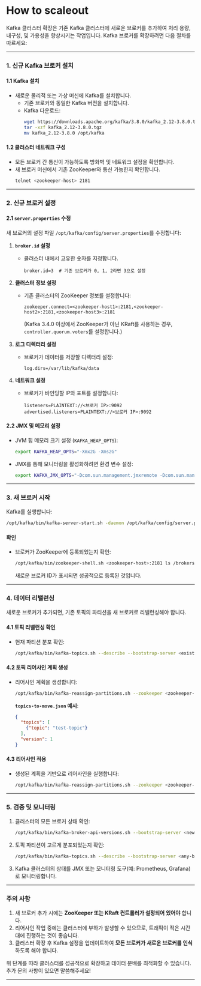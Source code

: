 # How to scaleout


Kafka 클러스터 확장은 기존 Kafka 클러스터에 새로운 브로커를 추가하여 처리 용량, 내구성, 및 가용성을 향상시키는 작업입니다. Kafka 브로커를 확장하려면 다음 절차를 따르세요:

---

### **1. 신규 Kafka 브로커 설치**
#### **1.1 Kafka 설치**
- 새로운 물리적 또는 가상 머신에 Kafka를 설치합니다.
  - 기존 브로커와 동일한 Kafka 버전을 설치합니다.
  - Kafka 다운로드:
    ```bash
    wget https://downloads.apache.org/kafka/3.8.0/kafka_2.12-3.8.0.tgz
    tar -xzf kafka_2.12-3.8.0.tgz
    mv kafka_2.12-3.8.0 /opt/kafka
    ```

#### **1.2 클러스터 네트워크 구성**
- 모든 브로커 간 통신이 가능하도록 방화벽 및 네트워크 설정을 확인합니다.
- 새 브로커 머신에서 기존 ZooKeeper와 통신 가능한지 확인합니다.
  ```bash
  telnet <zookeeper-host> 2181
  ```

---

### **2. 신규 브로커 설정**
#### **2.1 `server.properties` 수정**
새 브로커의 설정 파일 `/opt/kafka/config/server.properties`를 수정합니다:
1. **`broker.id` 설정**
   - 클러스터 내에서 고유한 숫자를 지정합니다.
     ```properties
     broker.id=3  # 기존 브로커가 0, 1, 2라면 3으로 설정
     ```

2. **클러스터 정보 설정**
   - 기존 클러스터의 ZooKeeper 정보를 설정합니다:
     ```properties
     zookeeper.connect=<zookeeper-host1>:2181,<zookeeper-host2>:2181,<zookeeper-host3>:2181
     ```
     (Kafka 3.4.0 이상에서 ZooKeeper가 아닌 KRaft를 사용하는 경우, `controller.quorum.voters`를 설정합니다.)

3. **로그 디렉터리 설정**
   - 브로커가 데이터를 저장할 디렉터리 설정:
     ```properties
     log.dirs=/var/lib/kafka/data
     ```

4. **네트워크 설정**
   - 브로커가 바인딩할 IP와 포트를 설정합니다:
     ```properties
     listeners=PLAINTEXT://<브로커 IP>:9092
     advertised.listeners=PLAINTEXT://<브로커 IP>:9092
     ```

#### **2.2 JMX 및 메모리 설정**
- JVM 힙 메모리 크기 설정 (`KAFKA_HEAP_OPTS`):
  ```bash
  export KAFKA_HEAP_OPTS="-Xmx2G -Xms2G"
  ```
- JMX를 통해 모니터링을 활성화하려면 환경 변수 설정:
  ```bash
  export KAFKA_JMX_OPTS="-Dcom.sun.management.jmxremote -Dcom.sun.management.jmxremote.authenticate=false -Dcom.sun.management.jmxremote.ssl=false -Dcom.sun.management.jmxremote.port=9999"
  ```

---

### **3. 새 브로커 시작**
Kafka를 실행합니다:
```bash
/opt/kafka/bin/kafka-server-start.sh -daemon /opt/kafka/config/server.properties
```

#### **확인**
- 브로커가 ZooKeeper에 등록되었는지 확인:
  ```bash
  /opt/kafka/bin/zookeeper-shell.sh <zookeeper-host>:2181 ls /brokers/ids
  ```
  새로운 브로커 ID가 표시되면 성공적으로 등록된 것입니다.

---

### **4. 데이터 리밸런싱**
새로운 브로커가 추가되면, 기존 토픽의 파티션을 새 브로커로 리밸런싱해야 합니다.

#### **4.1 토픽 리밸런싱 확인**
- 현재 파티션 분포 확인:
  ```bash
  /opt/kafka/bin/kafka-topics.sh --describe --bootstrap-server <existing-broker>:9092 --topic <topic-name>
  ```

#### **4.2 토픽 리어사인 계획 생성**
- 리어사인 계획을 생성합니다:
  ```bash
  /opt/kafka/bin/kafka-reassign-partitions.sh --zookeeper <zookeeper-host>:2181 --generate --topics-to-move-json-file topics-to-move.json --broker-list <broker-ids>
  ```
  **`topics-to-move.json` 예시**:
  ```json
  {
    "topics": [
      {"topic": "test-topic"}
    ],
    "version": 1
  }
  ```

#### **4.3 리어사인 적용**
- 생성된 계획을 기반으로 리어사인을 실행합니다:
  ```bash
  /opt/kafka/bin/kafka-reassign-partitions.sh --zookeeper <zookeeper-host>:2181 --execute --reassignment-json-file reassignment.json
  ```

---

### **5. 검증 및 모니터링**
1. 클러스터의 모든 브로커 상태 확인:
   ```bash
   /opt/kafka/bin/kafka-broker-api-versions.sh --bootstrap-server <new-broker>:9092
   ```
2. 토픽 파티션이 고르게 분포되었는지 확인:
   ```bash
   /opt/kafka/bin/kafka-topics.sh --describe --bootstrap-server <any-broker>:9092
   ```
3. Kafka 클러스터의 상태를 JMX 또는 모니터링 도구(예: Prometheus, Grafana)로 모니터링합니다.

---

### **주의 사항**
1. 새 브로커 추가 시에는 **ZooKeeper 또는 KRaft 컨트롤러가 설정되어 있어야** 합니다.
2. 리어사인 작업 중에는 클러스터에 부하가 발생할 수 있으므로, 트래픽이 적은 시간대에 진행하는 것이 좋습니다.
3. 클러스터 확장 후 Kafka 설정을 업데이트하여 **모든 브로커가 새로운 브로커를 인식**하도록 해야 합니다.

위 단계를 따라 클러스터를 성공적으로 확장하고 데이터 분배를 최적화할 수 있습니다. 추가 문의 사항이 있으면 말씀해주세요!


-----
